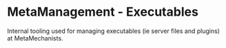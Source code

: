 # MetaManagement - Executables
Internal tooling used for managing executables (ie server files and plugins) at MetaMechanists.
